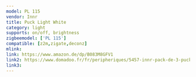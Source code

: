 ```yaml
---
model: PL 115
vendor: Innr
title: Puck Light White
category: light
supports: on/off, brightness
zigbeemodel: ['PL 115']
compatible: [z2m,zigate,deconz]
mlink: 
link: https://www.amazon.de/dp/B083M8GFV1
link2: https://www.domadoo.fr/fr/peripheriques/5457-innr-pack-de-3-pucks-encastrables-blanc-chaud-2700k-intensite-reglable-8718781552442.html
link3: 
---
```

